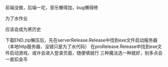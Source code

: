 前端没做，后端一坨，音乐懒得加，bug懒得修

为了水作业

应该会成为黑历史

下载END.zip解压后，先在serverRelease.Release中找到exe文件启动服务器（本地http服务器，没错只是为了水代码）
在proRelease.Release中找到exe文件启动游戏，或许会进入登录页面，随便填就行
三种魔法选一种就好，别多点会一直扣金币
